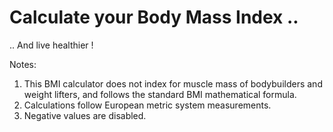 # Calculate your Body Mass Index .. 

.. And live healthier !</br>

Notes: </br>
<ol>
<li>This BMI calculator does not index for muscle mass of bodybuilders and weight lifters, and follows the standard BMI mathematical formula.</li>
<li>Calculations follow European metric system measurements.</li>
<li>Negative values are disabled.</li>
</ol>
